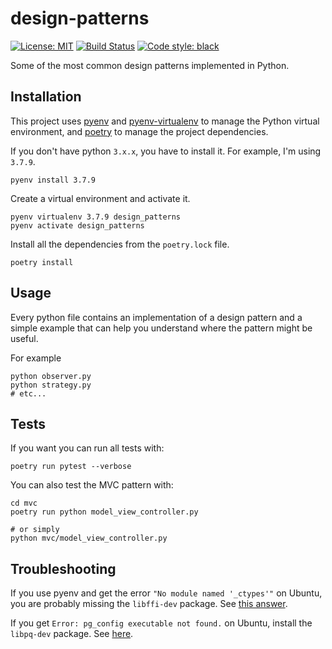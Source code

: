# design-patterns

[![License: MIT](https://img.shields.io/badge/License-MIT-blue.svg)](https://opensource.org/licenses/MIT) [![Build Status](https://travis-ci.org/jackdbd/design-patterns.svg?branch=master)](https://travis-ci.org/jackdbd/design-patterns) [![Code style: black](https://img.shields.io/badge/code%20style-black-000000.svg)](https://github.com/ambv/black)

Some of the most common design patterns implemented in Python.

## Installation

This project uses [pyenv](https://github.com/pyenv/pyenv) and [pyenv-virtualenv](https://github.com/pyenv/pyenv-virtualenv) to manage the Python virtual environment, and [poetry](https://poetry.eustace.io/) to manage the project dependencies.

If you don't have python `3.x.x`, you have to install it. For example, I'm using `3.7.9`.

```shell
pyenv install 3.7.9
```

Create a virtual environment and activate it.

```shell
pyenv virtualenv 3.7.9 design_patterns
pyenv activate design_patterns
```

Install all the dependencies from the `poetry.lock` file.

```shell
poetry install
```

## Usage

Every python file contains an implementation of a design pattern and a simple example that can help you understand where the pattern might be useful.

For example

```shell
python observer.py
python strategy.py
# etc...
```

## Tests

If you want you can run all tests with:

```shell
poetry run pytest --verbose
```

You can also test the MVC pattern with:

```shell
cd mvc
poetry run python model_view_controller.py

# or simply
python mvc/model_view_controller.py
```

## Troubleshooting

If you use pyenv and get the error `"No module named '_ctypes'"` on Ubuntu, you are probably missing the `libffi-dev` package. See [this answer](https://stackoverflow.com/a/60374453/3036129).

If you get `Error: pg_config executable not found.` on Ubuntu, install the `libpq-dev` package. See [here](https://stepupautomation.wordpress.com/2020/06/23/install-psycopg2-with-pg_config-error-in-ubuntu/).
